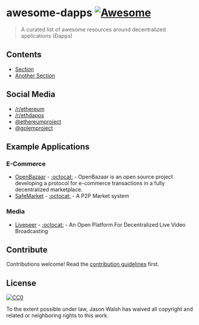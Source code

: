 # awesome-dapps [![Awesome](https://cdn.rawgit.com/sindresorhus/awesome/d7305f38d29fed78fa85652e3a63e154dd8e8829/media/badge.svg?style=flat-square)](https://github.com/sindresorhus/awesome)

> A curated list of awesome resources around decentralized applications (Ðapps)

## Contents

- [Section](#section)
- [Another Section](#another-section)

## Social Media

- [/r/ethereum](https://www.reddit.com/r/ethereum/)
- [/r/ethdapps](https://www.reddit.com/r/ethdapps/)
- [@ethereumproject](https://twitter.com/ethereumproject)
- [@golemproject](https://twitter.com/golemproject)

## Example Applications

### E-Commerce
- [OpenBazaar](https://www.google.com/search?q=open+bazaar&oq=open+ba&aqs=chrome.0.69i59j69i61j69i57j0l3.2003j0j7&sourceid=chrome&ie=UTF-8) - [:octocat:](https://github.com/openbazaar) - OpenBazaar is an open source project developing a protocol for e-commerce transactions in a fully decentralized marketplace.
- [SafeMarket](https://safemarket.github.io/) - [:octocat:](https://github.com/SafeMarket) - A P2P Market system

### Media
- [Livepeer](https://livepeer.org/) - [:octocat:](https://github.com/livepeer) - An Open Platform For Decentralized Live Video Broadcasting

## Contribute

Contributions welcome! Read the [contribution guidelines](contributing.md) first.

## License

[![CC0](http://mirrors.creativecommons.org/presskit/buttons/88x31/svg/cc-zero.svg)](http://creativecommons.org/publicdomain/zero/1.0)

To the extent possible under law, Jason Walsh has waived all copyright and
related or neighboring rights to this work.
